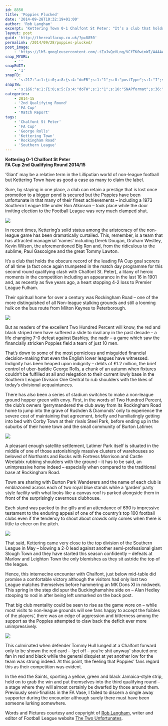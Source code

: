 ```yaml
---
id: 8850
title: 'Poppies Plucked'
date: '2014-09-28T10:32:19+01:00'
author: 'Rob Langham'
excerpt: 'Kettering Town 0-1 Chalfont St Peter: "It’s a club that holds the obscure record of the leading FA Cup goal scorers of all time ... "'
layout: post
guid: 'http://therealfacup.co.uk/?p=8850'
permalink: /2014/09/28/poppies-plucked/
post_image:
    - 'https://lh5.googleusercontent.com/-tZuJvQeVLng/VCfTK0winWI/AAAAAAAAE4Q/qxBCFO8hraQ/s720/Looming%2520warehouse%2520behind%2520the%2520goal.JPG'
snap_MYURL:
    - ''
snapEdIT:
    - '1'
snapFB:
    - 's:217:"a:1:{i:0;a:8:{s:4:"doFB";s:1:"1";s:8:"postType";s:1:"I";s:10:"AttachPost";s:1:"2";s:10:"SNAPformat";s:15:"%EXCERPT% %URL%";s:9:"isAutoImg";s:1:"A";s:8:"imgToUse";s:0:"";s:9:"isAutoURL";s:1:"A";s:8:"urlToUse";s:0:"";}}";'
snapTW:
    - 's:166:"a:1:{i:0;a:5:{s:4:"doTW";s:1:"1";s:10:"SNAPformat";s:36:"%TITLE% %SURL% #poppies #KTFC #FACup";s:8:"attchImg";s:1:"1";s:9:"isAutoImg";s:1:"A";s:8:"imgToUse";s:0:"";}}";'
categories:
    - 2014-15
    - '2nd Qualifying Round'
    - 'FA Cup'
    - 'Match Report'
tags:
    - 'Chalfont St Peter'
    - 'FA Cup'
    - 'George Rolls'
    - 'Kettering Town'
    - 'Rockingham Road'
    - 'Southern League'
---
```


**Kettering 0-1 Chalfont St Peter**  
 **FA Cup 2nd Qualifying Round 2014/15**

‘Giant’ may be a relative term in the Lilliputian world of non-league football but Kettering Town have as good a case as many to claim the label.

Sure, by staying in one place, a club can retain a prestige that is lost once promotion to a bigger pond is secured but the Poppies have been unfortunate in that many of their finest achievements – including a 1973 Southern League title under Ron Atkinson – took place while the door inviting election to the Football League was very much clamped shut.

![](https://lh6.googleusercontent.com/-J830E_1b8Ow/VCfTIKxWv5I/AAAAAAAAE4I/_sSa0lW9JXs/s720/Latimer%2520Park%2520banner.JPG)

In recent times, Kettering’s solid status among the aristocracy of the non-league game has been dramatically curtailed. This, remember, is a team that has attracted managerial ‘names’ including Derek Dougan, Graham Westley, Kevin Wilson, the aforementioned Big Ron and, from the ridiculous to the sublime, Paul Gascoigne and the great Tommy Lawton.

It’s a club that holds the obscure record of the leading FA Cup goal scorers of all time (a fact once again trumpeted in the match day programme for this second round qualifying clash with Chalfont St. Peter), a litany of heroic moments in the competition including an appearance in the last 16 in 1901 and, as recently as five years ago, a heart stopping 4-2 loss to Premier League Fulham.

Their spiritual home for over a century was Rockingham Road – one of the more distinguished of all Non-league stalking grounds and still a looming hulk on the bus route from Milton Keynes to Peterborough.

![](https://lh3.googleusercontent.com/-A6XCy7hzUP8/VCfTEk2JxDI/AAAAAAAAE4A/O37vaPUn1QI/s720/Blue%2520stand.JPG)

But as readers of the excellent Two Hundred Percent will know, the red and black striped men have suffered a slide to rival any in the past decade – a life changing 7-0 defeat against Bashley, the nadir – a game which saw the financially stricken Poppies field a team of just 10 men.

That’s down to some of the most pernicious and misguided financial decision-making that even the English lower leagues have witnessed. Indignity has been heaped upon indignity – debts of £1.2 million, the brief control of uber-baddie George Rolls, a chunk of an autumn when fixtures couldn’t be fulfilled at all and relegation to their current lowly base in the Southern League Division One Central to rub shoulders with the likes of today’s divisional acquaintances.

There has also been a series of stadium switches to make a non-league ground hopper green with envy. First, in the words of Two Hundred Percent, the club’s owners ‘gerrymandered the club away from its Rockingham Road home to jump into the grave of Rushden &amp; Diamonds’ only to experience the severe cost of maintaining that agreement, briefly and humiliatingly getting into bed with Corby Town at their rivals Steel Park, before ending up in the suburbs of their home town and the small community of Burton Latimer.

![](https://lh5.googleusercontent.com/-JkmaynTRVEA/VCfTNI4FGlI/AAAAAAAAE4Y/JvxZL3bStS8/s512/Past%2520glories.JPG)

A pleasant enough satellite settlement, Latimer Park itself is situated in the middle of one of those astonishingly massive clusters of warehouses so beloved of Northants and Bucks with Fortress Morrison and Castle Weetabix rubbing shoulders with the ground – it has to be said, an unimpressive home indeed – especially when compared to the traditional base at Rockingham Road.

Town are sharing with Burton Park Wanderers and the name of each club is emblazoned across each of two royal blue stands while a ‘garden’ party style facility with what looks like a canvas roof is parked alongside them in front of the surprisingly cavernous clubhouse.

Each stand was packed to the gills and an attendance of 690 is impressive testament to the enduring appeal of one of the country’s top 100 football clubs even if the tendency to shout about crowds only comes when there is little to cheer on the pitch.

![](https://lh5.googleusercontent.com/-zX442OdnXCg/VCfTU8QW6wI/AAAAAAAAE4w/7CjTUFNoij4/s512/a%2520packed%2520stand.JPG)

That said, Kettering came very close to the top division of the Southern League in May – blowing a 2-0 lead against another semi-professional giant Slough Town and they have started this season confidently – defeats at Marlow and Leighton Town the only blemishes as they sit astride the top of the league.

Hence, this internecine encounter with Chalfont, just below mid-table did promise a comfortable victory although the visitors had only lost two League matches themselves before hammering an MK Dons XI in midweek. This spring in the step did spur the Buckinghamshire side on – Alan Hedley stooping to nod in after being left unmarked on the back post.

That big club mentality could be seen to rise as the game wore on – while most visits to non-league grounds will see fans happy to accept the foibles of the players’, there was an edge of aggression and bitterness among the support as the Poppies attempted to claw back the deficit ever more unimpressively.

![](https://lh5.googleusercontent.com/-tZuJvQeVLng/VCfTK0winWI/AAAAAAAAE4Q/qxBCFO8hraQ/s720/Looming%2520warehouse%2520behind%2520the%2520goal.JPG)

This culminated when defender Tommy Hull lunged at a Chalfont forward only to be shown the red card – ‘get off – you’re shit anyway’ shouted one fan in red and black while the general disquiet at yet another low for the team was strong indeed. At this point, the feeling that Poppies’ fans regard this as their competition was evident.

In the end the Saints, sporting a yellow, green and black Jamaica-style strip, held on to grab the win and put themselves into the third qualifying round – a stage where they will almost certainly be dwarfed by those around them. Previously semi-finalists in the FA Vase, I failed to discern a single away supporter during the encounter although surely there must have been someone lurking somewhere.

Words and Pictures courtesy and copyright of [Rob Langham,](https://twitter.com/twounfortunates) writer and editor of Football League website [The Two Unfortunates](http://thetwounfortunates.com/).